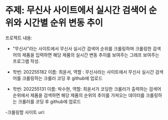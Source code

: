 # 주제: 무신사 사이트에서 실시간 검색어 순위와 시간별 순위 변동 추이



프로젝트 내용:
- "무신사"라는 사이트에서 무신사 실시간 검색어 순위를 크롤링하며 크롤링한 검색어의 제품을 입력하면 해당 제품의 실시간 변동 추이를 보여주는 그래프 보여주는 프로그램 작성.




- 학번: 202255182 이름: 최윤서, 역할 : 무신사라는 사이트에서 무신사 실시간 검색어를 크롤링하는 크롤러 코딩 후 github에 업로드
- 학번: 202255131 이름: 박수현, 역할: 최윤서가 코딩한 크롤러가 출력하는 검색어 순위에서 제품을 검색하면 해당 제품의 순위의 추이를 가져오는 데이터를 크롤링하는 크롤러를 코딩 후 github에 업로드




-크롤링할 사이트 url: 
